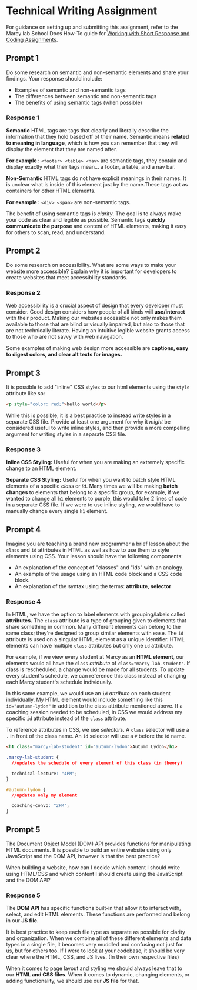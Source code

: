 # Technical Writing Assignment

For guidance on setting up and submitting this assignment, refer to the Marcy lab School Docs How-To guide for [Working with Short Response and Coding Assignments](https://marcylabschool.gitbook.io/marcy-lab-school-docs/fullstack-curriculum/how-tos/working-with-assignments#how-to-work-on-assignments).

## Prompt 1

Do some research on semantic and non-semantic elements and share your findings. Your response should include:

- Examples of semantic and non-semantic tags
- The differences between semantic and non-semantic tags
- The benefits of using semantic tags (when possible)

### Response 1

**Semantic** HTML tags are tags that clearly and literally describe the information that they hold based off of their name. Semantic means **related to meaning in language**, which is how you can remember that they will display the element that they are named after.

**For example :** `<footer> <table> <nav>` are semantic tags, they contain and display exactly what their tags mean... a footer, a table, and a nav bar.

**Non-Semantic** HTML tags do not have explicit meanings in their names. It is unclear what is inside of this element just by the name.These tags act as containers for other HTML elements.

**For example :** `<div> <span>` are non-semantic tags.

The benefit of using semantic tags is _clarity_. The goal is to always make your code as clear and legible as possible. Semantic tags **quickly communicate the purpose** and content of HTML elements, making it easy for others to scan, read, and understand.

## Prompt 2

Do some research on accessibility. What are some ways to make your website more accessible? Explain why it is important for developers to create websites that meet accessibility standards.

### Response 2

Web accessibility is a crucial aspect of design that every developer must consider. Good design considers how people of all kinds will **use/interact** with their product. Making our websites accessible not only makes them available to those that are blind or visually impaired, but also to those that are not technically literate. Having an intuitive legible website grants access to those who are not savvy with web navigation.

Some examples of making web design more accessible are **captions, easy to digest colors, and clear alt texts for images.**

## Prompt 3

It is possible to add "inline" CSS styles to our html elements using the `style` attribute like so:

```html
<p style="color: red;">hello world</p>
```

While this is possible, it is a best practice to instead write styles in a separate CSS file. Provide at least one argument for why it _might_ be considered useful to write inline styles, and then provide a more compelling argument for writing styles in a separate CSS file.

### Response 3

**Inline CSS Styling:** Useful for when you are making an extremely specific change to an HTML element.

**Separate CSS Styling:** Useful for when you want to batch style HTML elements of a specific _class_ or _id_. Many times we will be making **batch changes** to elements that belong to a specific group, for example, if we wanted to change all `h1` elements to purple, this would take 2 lines of code in a separate CSS file. If we were to use inline styling, we would have to manually change every single `h1` element.

## Prompt 4

Imagine you are teaching a brand new programmer a brief lesson about the `class` and `id` attributes in HTML as well as how to use them to style elements using CSS. Your lesson should have the following components:

- An explanation of the concept of "classes" and "ids" with an analogy.
- An example of the usage using an HTML code block and a CSS code block.
- An explanation of the syntax using the terms: **attribute**, **selector**

### Response 4

In HTML, we have the option to label elements with grouping/labels called **attributes.** The `class` attribute is a type of grouping given to elements that share something in common. Many different elements can belong to the same class; they're designed to group similar elements with ease. The `id` attribute is used on a singular HTML element as a unique identifier. HTML elements can have multiple `class` attributes but only one `id` attribute.

For example, if we view every student at Marcy as an **HTML element**, our elements would all have the `class` _attribute_ of `class="marcy-lab-student"`. If class is rescheduled, a change would be made for all students. To update every student's schedule, we can reference this class instead of changing each Marcy student's schedule individually.

In this same example, we would use an `id` _attribute_ on each student individually. My HTML element would include something like this `id="autumn-lydon"` in addition to the class attribute mentioned above. If a coaching session needed to be scheduled, in CSS we would address my specific `id` attribute instead of the `class` attribute.

To reference attributes in CSS, we use _selectors_. A `class` selector will use a `.` in front of the class name. An `id` selector will use a `#` before the id name.

```html
<h1 class="marcy-lab-student" id="autumn-lydon">Autumn Lydon</h1>
```

```css
.marcy-lab-student {
  //updates the schedule of every element of this class (in theory)

  technical-lecture: "4PM";
}

#autumn-lydon {
  //updates only my element

  coaching-convo: "2PM";
}
```

## Prompt 5

The Document Object Model (DOM) API provides functions for manipulating HTML documents. It is possible to build an entire website using only JavaScript and the DOM API, however is that the best practice?

When building a website, how can I decide which content I should write using HTML/CSS and which content I should create using the JavaScript and the DOM API?

### Response 5

The **DOM API** has specific functions built-in that allow it to interact with, select, and edit HTML elements. These functions are performed and belong in our **JS file.**

It is best practice to keep each file type as separate as possible for clarity and organization. When we combine all of these different elements and data types in a single file, it becomes very muddled and confusing not just for us, but for others too. If I were to look at your codebase, it should be very clear where the HTML, CSS, and JS lives. (In their own respective files)

When it comes to page layout and styling we should always leave that to our **HTML and CSS files**. When it comes to dynamic, changing elements, or adding functionality, we should use our **JS file** for that.
